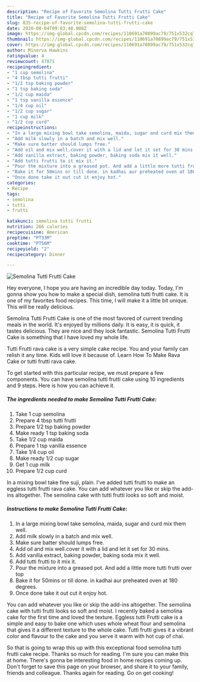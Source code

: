 ```yaml
---
description: "Recipe of Favorite Semolina Tutti Frutti Cake"
title: "Recipe of Favorite Semolina Tutti Frutti Cake"
slug: 835-recipe-of-favorite-semolina-tutti-frutti-cake
date: 2020-08-04T09:03:48.008Z
image: https://img-global.cpcdn.com/recipes/110691a70899ac79/751x532cq70/semolina-tutti-frutti-cake-recipe-main-photo.jpg
thumbnail: https://img-global.cpcdn.com/recipes/110691a70899ac79/751x532cq70/semolina-tutti-frutti-cake-recipe-main-photo.jpg
cover: https://img-global.cpcdn.com/recipes/110691a70899ac79/751x532cq70/semolina-tutti-frutti-cake-recipe-main-photo.jpg
author: Minerva Hawkins
ratingvalue: 4
reviewcount: 47071
recipeingredient:
- "1 cup semolina"
- "4 tbsp tutti frutti"
- "1/2 tsp baking powder"
- "1 tsp baking soda"
- "1/2 cup maida"
- "1 tsp vanilla essence"
- "1/4 cup oil"
- "1/2 cup sugar"
- "1 cup milk"
- "1/2 cup curd"
recipeinstructions:
- "In a large mixing bowl take semolina, maida, sugar and curd mix them well."
- "Add milk slowly in a batch and mix well."
- "Make sure batter should lumps free."
- "Add oil and mix well.cover it with a lid and let it set for 30 mins."
- "Add vanilla extract, baking powder, baking soda mix it well."
- "Add tutti frutti to it mix it."
- "Pour the mixture into a greased pot. And add a little more tutti frutti over top"
- "Bake it for 50mins or till done. in kadhai aur preheated oven at 180 degrees."
- "Once done take it out cut it enjoy hot."
categories:
- Recipe
tags:
- semolina
- tutti
- frutti

katakunci: semolina tutti frutti 
nutrition: 266 calories
recipecuisine: American
preptime: "PT33M"
cooktime: "PT56M"
recipeyield: "2"
recipecategory: Dinner

---
```



![Semolina Tutti Frutti Cake](https://img-global.cpcdn.com/recipes/110691a70899ac79/751x532cq70/semolina-tutti-frutti-cake-recipe-main-photo.jpg)

Hey everyone, I hope you are having an incredible day today. Today, I'm gonna show you how to make a special dish, semolina tutti frutti cake. It is one of my favorites food recipes. This time, I will make it a little bit unique. This will be really delicious.

Semolina Tutti Frutti Cake is one of the most favored of current trending meals in the world. It's enjoyed by millions daily. It is easy, it is quick, it tastes delicious. They are nice and they look fantastic. Semolina Tutti Frutti Cake is something that I have loved my whole life.

Tutti Frutti rava cake is a very simple cake recipe. You and your family can relish it any time. Kids will love it because of. Learn How To Make Rava Cake or tutti frutti rava cake.


To get started with this particular recipe, we must prepare a few components. You can have semolina tutti frutti cake using 10 ingredients and 9 steps. Here is how you can achieve it.

<!--inarticleads1-->

##### The ingredients needed to make Semolina Tutti Frutti Cake:

1. Take 1 cup semolina
1. Prepare 4 tbsp tutti frutti
1. Prepare 1/2 tsp baking powder
1. Make ready 1 tsp baking soda
1. Take 1/2 cup maida
1. Prepare 1 tsp vanilla essence
1. Take 1/4 cup oil
1. Make ready 1/2 cup sugar
1. Get 1 cup milk
1. Prepare 1/2 cup curd


In a mixing bowl take fine suji, plain. I&#39;ve added tutti frutti to make an eggless tutti frutti rava cake. You can add whatever you like or skip the add-ins altogether. The semolina cake with tutti frutti looks so soft and moist. 

<!--inarticleads2-->

##### Instructions to make Semolina Tutti Frutti Cake:

1. In a large mixing bowl take semolina, maida, sugar and curd mix them well.
1. Add milk slowly in a batch and mix well.
1. Make sure batter should lumps free.
1. Add oil and mix well.cover it with a lid and let it set for 30 mins.
1. Add vanilla extract, baking powder, baking soda mix it well.
1. Add tutti frutti to it mix it.
1. Pour the mixture into a greased pot. And add a little more tutti frutti over top
1. Bake it for 50mins or till done. in kadhai aur preheated oven at 180 degrees.
1. Once done take it out cut it enjoy hot.


You can add whatever you like or skip the add-ins altogether. The semolina cake with tutti frutti looks so soft and moist. I recently baked a semolina cake for the first time and loved the texture. Eggless tutti Frutti cake is a simple and easy to bake one which uses whole wheat flour and semolina that gives it a different texture to the whole cake. Tutti frutti gives it a vibrant color and flavour to the cake and you serve it warm with hot cup of chai. 

So that is going to wrap this up with this exceptional food semolina tutti frutti cake recipe. Thanks so much for reading. I'm sure you can make this at home. There's gonna be interesting food in home recipes coming up. Don't forget to save this page on your browser, and share it to your family, friends and colleague. Thanks again for reading. Go on get cooking!
